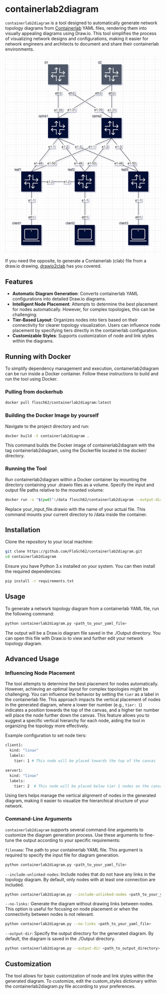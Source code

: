 # containerlab2diagram

`containerlab2diagram` is a tool designed to automatically generate network topology diagrams from [Containerlab](https://github.com/srl-labs/containerlab) YAML files, rendering them into visually appealing diagrams using Draw.io. This tool simplifies the process of visualizing network designs and configurations, making it easier for network engineers and architects to document and share their containerlab environments.

![Drawio ](img/drawio1.png)

If you need the opposite, to generate a Containerlab (clab) file from a draw.io drawing, [drawio2clab](https://github.com/FloSch62/drawio2clab) has you covered.

## Features

- **Automatic Diagram Generation**: Converts containerlab YAML configurations into detailed Draw.io diagrams.
- **Intelligent Node Placement**: Attempts to determine the best placement for nodes automatically. However, for complex topologies, this can be challenging.
- **Tier-Based Layout**: Organizes nodes into tiers based on their connectivity for clearer topology visualization. Users can influence node placement by specifying tiers directly in the containerlab configuration.
- **Customizable Styles**: Supports customization of node and link styles within the diagrams.

## Running with Docker
To simplify dependency management and execution, containerlab2diagram can be run inside a Docker container. Follow these instructions to build and run the tool using Docker.

### Pulling from dockerhub
```bash
docker pull flosch62/containerlab2diagram:latest
```

### Building the Docker Image by yourself

Navigate to the project directory and run:

```bash
docker build -t containerlab2diagram .
```
This command builds the Docker image of containerlab2diagram with the tag containerlab2diagram, using the Dockerfile located in the docker/ directory.

### Running the Tool
Run containerlab2diagram within a Docker container by mounting the directory containing your .drawio files as a volume. Specify the input and output file paths relative to the mounted volume:
```bash
docker run -v "$(pwd)":/data flosch62/containerlab2diagram --output-dir /data/ /data/your_input_file.yaml
```
Replace your_input_file.drawio with the name of your actual file. This command mounts your current directory to /data inside the container.


## Installation

Clone the repository to your local machine:

```bash
git clone https://github.com/FloSch62/containerlab2diagram.git
cd containerlab2diagram
```

Ensure you have Python 3.x installed on your system. You can then install the required dependencies:
```bash
pip install -r requirements.txt
```

## Usage
To generate a network topology diagram from a containerlab YAML file, run the following command:

```bash
python containerlab2diagram.py <path_to_your_yaml_file>
```
The output will be a Draw.io diagram file saved in the ./Output directory. You can open this file with Draw.io to view and further edit your network topology diagram.

## Advanced Usage

### Influencing Node Placement

The tool attempts to determine the best placement for nodes automatically. However, achieving an optimal layout for complex topologies might be challenging. You can influence the behavior by setting the `tier` as a label in the containerlab file. This approach impacts the vertical placement of nodes in the generated diagram, where a lower tier number (e.g., `tier: 1`) indicates a position towards the top of the canvas, and a higher tier number will place the node further down the canvas. This feature allows you to suggest a specific vertical hierarchy for each node, aiding the tool in organizing the topology more effectively.

Example configuration to set node tiers:

```bash
client1:
  kind: "linux"
  labels:
    tier: 1 # This node will be placed towards the top of the canvas
```
```bash
server1:
  kind: "linux"
  labels:
    tier: 2  # This node will be placed below tier 1 nodes on the canvas
```
Using tiers helps manage the vertical alignment of nodes in the generated diagram, making it easier to visualize the hierarchical structure of your network.

### Command-Line Arguments

`containerlab2diagram` supports several command-line arguments to customize the diagram generation process. Use these arguments to fine-tune the output according to your specific requirements:

`filename`: The path to your containerlab YAML file. This argument is required to specify the input file for diagram generation.

```bash
python containerlab2diagram.py <path_to_your_yaml_file>
```

`--include-unlinked-nodes`: Include nodes that do not have any links in the topology diagram. By default, only nodes with at least one connection are included.

```bash
python containerlab2diagram.py --include-unlinked-nodes <path_to_your_yaml_file>
```

`--no-links:` Generate the diagram without drawing links between nodes. This option is useful for focusing on node placement or when the connectivity between nodes is not relevant.

```bash
python containerlab2diagram.py --no-links <path_to_your_yaml_file>
```
  
  `--output-dir`: Specify the output directory for the generated diagram. By default, the diagram is saved in the ./Output directory.
  
  ```bash
  python containerlab2diagram.py --output-dir <path_to_output_directory> <path_to_your_yaml_file>
  ```

## Customization
The tool allows for basic customization of node and link styles within the generated diagram. To customize, edit the custom_styles dictionary within the containerlab2diagram.py file according to your preferences.